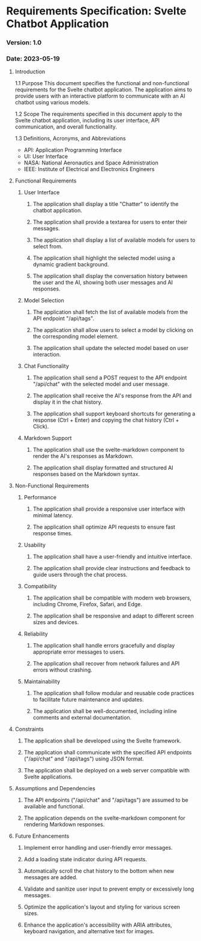 # Requirements Specification: Svelte Chatbot Application

### Version: 1.0
### Date: 2023-05-19

1. Introduction

   1.1 Purpose
       This document specifies the functional and non-functional requirements for the Svelte chatbot application. The application aims to provide users with an interactive platform to communicate with an AI chatbot using various models.

   1.2 Scope
       The requirements specified in this document apply to the Svelte chatbot application, including its user interface, API communication, and overall functionality.

   1.3 Definitions, Acronyms, and Abbreviations

      - API: Application Programming Interface
      - UI: User Interface
      - NASA: National Aeronautics and Space Administration
      - IEEE: Institute of Electrical and Electronics Engineers

2. Functional Requirements

   1. User Interface

      1. The application shall display a title "Chatter" to identify the chatbot application.

      1. The application shall provide a textarea for users to enter their messages.

      1. The application shall display a list of available models for users to select from.

      1. The application shall highlight the selected model using a dynamic gradient background.
      
      1. The application shall display the conversation history between the user and the AI, showing both user messages and AI responses.

   1. Model Selection

      1. The application shall fetch the list of available models from the API endpoint "/api/tags".

      1. The application shall allow users to select a model by clicking on the corresponding model element.

      1. The application shall update the selected model based on user interaction.

   1. Chat Functionality

      1. The application shall send a POST request to the API endpoint "/api/chat" with the selected model and user message.

      1. The application shall receive the AI's response from the API and display it in the chat history.

      1. The application shall support keyboard shortcuts for generating a response (Ctrl + Enter) and copying the chat history (Ctrl + Click).

   1. Markdown Support

      1. The application shall use the svelte-markdown component to render the AI's responses as Markdown.

      1. The application shall display formatted and structured AI responses based on the Markdown syntax.

3. Non-Functional Requirements

   1. Performance

      1. The application shall provide a responsive user interface with minimal latency.

      1. The application shall optimize API requests to ensure fast response times.

   1. Usability

      1. The application shall have a user-friendly and intuitive interface.

      1. The application shall provide clear instructions and feedback to guide users through the chat process.

   1. Compatibility

      1. The application shall be compatible with modern web browsers, including Chrome, Firefox, Safari, and Edge.

      1. The application shall be responsive and adapt to different screen sizes and devices.

   1. Reliability

      1. The application shall handle errors gracefully and display appropriate error messages to users.

      1. The application shall recover from network failures and API errors without crashing.

   1. Maintainability

      1. The application shall follow modular and reusable code practices to facilitate future maintenance and updates.

      1. The application shall be well-documented, including inline comments and external documentation.

4. Constraints

   1. The application shall be developed using the Svelte framework.
   
   1. The application shall communicate with the specified API endpoints ("/api/chat" and "/api/tags") using JSON format.
   
   1. The application shall be deployed on a web server compatible with Svelte applications.

5. Assumptions and Dependencies
   
   1. The API endpoints ("/api/chat" and "/api/tags") are assumed to be available and functional.
   
   1. The application depends on the svelte-markdown component for rendering Markdown responses.

6. Future Enhancements
   
   1. Implement error handling and user-friendly error messages.
   
   1. Add a loading state indicator during API requests.
   
   1. Automatically scroll the chat history to the bottom when new messages are added.
   
   1. Validate and sanitize user input to prevent empty or excessively long messages.
   
   1. Optimize the application's layout and styling for various screen sizes.
   
   1. Enhance the application's accessibility with ARIA attributes, keyboard navigation, and alternative text for images.
   